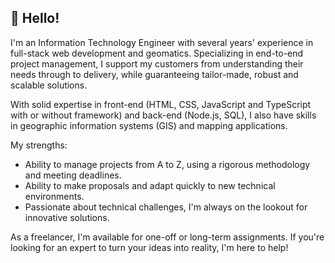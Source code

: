 ## 👋 Hello!

I'm an Information Technology Engineer with several years' experience in full-stack web development and geomatics. Specializing in end-to-end project management, I support my customers from understanding their needs through to delivery, while guaranteeing tailor-made, robust and scalable solutions.

With solid expertise in front-end (HTML, CSS, JavaScript and TypeScript with or without framework) and back-end (Node.js, SQL), I also have skills in geographic information systems (GIS) and mapping applications.

My strengths:

- Ability to manage projects from A to Z, using a rigorous methodology and meeting deadlines.
- Ability to make proposals and adapt quickly to new technical environments.
- Passionate about technical challenges, I'm always on the lookout for innovative solutions.

As a freelancer, I'm available for one-off or long-term assignments. If you're looking for an expert to turn your ideas into reality, I'm here to help!
